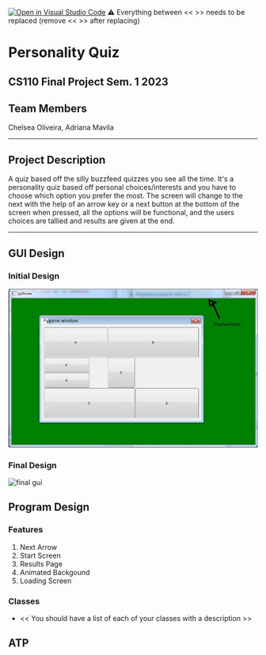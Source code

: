 [![Open in Visual Studio Code](https://classroom.github.com/assets/open-in-vscode-718a45dd9cf7e7f842a935f5ebbe5719a5e09af4491e668f4dbf3b35d5cca122.svg)](https://classroom.github.com/online_ide?assignment_repo_id=12803268&assignment_repo_type=AssignmentRepo)
:warning: Everything between << >> needs to be replaced (remove << >> after replacing)

# Personality Quiz
## CS110 Final Project Sem. 1 2023

## Team Members

Chelsea Oliveira, Adriana Mavila

*** 


## Project Description

A quiz based off the silly buzzfeed quizzes you see all the time. It's a personality quiz based off personal choices/interests and you have to choose which option you prefer the most. The screen will change to the next with the help of an arrow key or a next button at the bottom of the screen when pressed, all the options will be functional, and the users choices are tallied and results are given at the end.

***

## GUI Design

### Initial Design

![initial gui](assets/gui.jpg)

### Final Design

![final gui](assets/finalgui.jpg)

## Program Design

### Features

1. Next Arrow
2. Start Screen
3. Results Page
4. Animated Backgound
5. Loading Screen

### Classes

- << You should have a list of each of your classes with a description >>

## ATP


